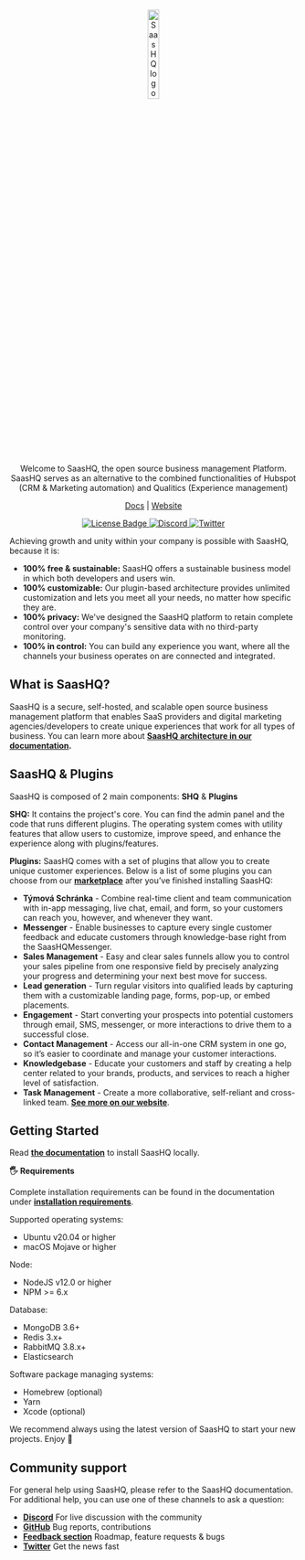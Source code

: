 <br>

<p align="center">
 <img src="https://saashq-org.github.io/saashq/shq-web/public/images/logo.png" alt="SaasHQ logo" width="20%" />
</p>

<p align="center">Welcome to SaasHQ, the open source business management Platform. SaasHQ serves as an alternative to the combined functionalities of Hubspot (CRM & Marketing automation) and Qualitics (Experience management)</p>

<p align="center">
  <a href="https://docs.saashq.org">Docs</a>
  |
  <a href="https://sqh.saashq.org/">Website</a>
  </p>
</p>

<p align="center">
   <a href="https://github.com/saashq-org/saashq/blob/main/LICENSE.md">
      <img alt="License Badge" src="https://img.shields.io/badge/license-MIT-brightgreen">
  </a>
  <a href="https://discord.gg/kBhAUKBMgf">
      <img alt="Discord" src="https://img.shields.io/badge/Discord-%20Community-blueviolet">
  </a>
   <a href="https://twitter.com/saashqdev">
      <img alt="Twitter" src="https://img.shields.io/badge/twitter-blue">
  </a>
</p>


Achieving growth and unity within your company is possible with SaasHQ, because it is: 


- **100% free & sustainable:** SaasHQ offers a sustainable business model in which both developers and users win.
- **100% customizable:** Our plugin-based architecture provides unlimited customization and lets you meet all your needs, no matter how specific they are.
- **100% privacy:** We've designed the SaasHQ platform to retain complete control over your company's sensitive data with no third-party monitoring.
- **100% in control:** You can build any experience you want, where all the channels your business operates on are connected and integrated.


## What is SaasHQ?
SaasHQ is a secure, self-hosted, and scalable open source business management platform that enables SaaS providers and digital marketing agencies/developers to create unique experiences that work for all types of business. You can learn more about **<a href="https://docs.saashq.org/intro/architecture">SaasHQ architecture in our documentation</a>.**

## SaasHQ & Plugins
SaasHQ is composed of 2 main components: **SHQ** & **Plugins**

**SHQ:** It contains the project's core. You can find the admin panel and the code that runs different plugins. The operating system comes with utility features that allow users to customize, improve speed, and enhance the experience along with plugins/features. 


**Plugins:** SaasHQ comes with a set of plugins that allow you to create unique customer experiences. Below is a list of some plugins you can choose from our **<a href="https://shq.saashq.org/marketplace" >marketplace</a>** after you’ve finished installing SaasHQ:

- **Týmová Schránka** - Combine real-time client and team communication with in-app messaging, live chat, email, and form, so your customers can reach you, however, and whenever they want.  
- **Messenger** - Enable businesses to capture every single customer feedback and educate customers through knowledge-base right from the SaasHQMessenger.
- **Sales Management** - Easy and clear sales funnels allow you to control your sales pipeline from one responsive field by precisely analyzing your progress and determining your next best move for success.
- **Lead generation** - Turn regular visitors into qualified leads by capturing them with a customizable landing page, forms, pop-up, or embed placements.
- **Engagement** - Start converting your prospects into potential customers through email, SMS, messenger, or more interactions to drive them to a successful close.
- **Contact Management** - Access our all-in-one CRM system in one go, so it’s easier to coordinate and manage your customer interactions.
- **Knowledgebase** - Educate your customers and staff by creating a help center related to your brands, products, and services to reach a higher level of satisfaction.
- **Task Management** - Create a more collaborative, self-reliant and cross-linked team. **<a href="https://saashq.org/marketplace" >See more on our website</a>**.
 
## Getting Started

Read **<a href="https://docs.saashq.org/" >the documentation<a>** to install SaasHQ locally.

**🖐 Requirements**

Complete installation requirements can be found in the documentation under **<a href="https://docs.saashq.org/" >installation requirements</a>**.

Supported operating systems:

- Ubuntu v20.04 or higher
- macOS Mojave or higher

Node:

- NodeJS v12.0 or higher
- NPM >= 6.x

Database:

- MongoDB 3.6+
- Redis 3.x+
- RabbitMQ 3.8.x+
- Elasticsearch

Software package managing systems:

- Homebrew (optional)
- Yarn
- Xcode (optional)

We recommend always using the latest version of SaasHQ to start your new projects. Enjoy 🎉


## Community support


For general help using SaasHQ, please refer to the SaasHQ documentation. For additional help, you can use one of these channels to ask a question:

- **<a href="https://discord.gg/kBhAUKBMgf"> Discord</a>** For live discussion with the community
- **<a href="https://github.com/saashq-org/saashq"> GitHub</a>** Bug reports, contributions
- **<a href="https://github.com/saashq-org/saashq/issues" > Feedback section</a>** Roadmap, feature requests & bugs
- **<a href="https://twitter.com/saashqdev" > Twitter</a>** Get the news fast

